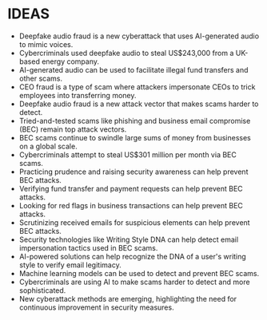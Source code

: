 # IDEAS
* Deepfake audio fraud is a new cyberattack that uses AI-generated audio to mimic voices.
* Cybercriminals used deepfake audio to steal US$243,000 from a UK-based energy company.
* AI-generated audio can be used to facilitate illegal fund transfers and other scams.
* CEO fraud is a type of scam where attackers impersonate CEOs to trick employees into transferring money.
* Deepfake audio fraud is a new attack vector that makes scams harder to detect.
* Tried-and-tested scams like phishing and business email compromise (BEC) remain top attack vectors.
* BEC scams continue to swindle large sums of money from businesses on a global scale.
* Cybercriminals attempt to steal US$301 million per month via BEC scams.
* Practicing prudence and raising security awareness can help prevent BEC attacks.
* Verifying fund transfer and payment requests can help prevent BEC attacks.
* Looking for red flags in business transactions can help prevent BEC attacks.
* Scrutinizing received emails for suspicious elements can help prevent BEC attacks.
* Security technologies like Writing Style DNA can help detect email impersonation tactics used in BEC scams.
* AI-powered solutions can help recognize the DNA of a user's writing style to verify email legitimacy.
* Machine learning models can be used to detect and prevent BEC scams.
* Cybercriminals are using AI to make scams harder to detect and more sophisticated.
* New cyberattack methods are emerging, highlighting the need for continuous improvement in security measures.
